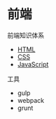 # 前端

前端知识体系
    
* [HTML](/html.html)
* [CSS](/css.html)
* [JavaScript](/javascript.html)

工具

* gulp
* webpack
* grunt